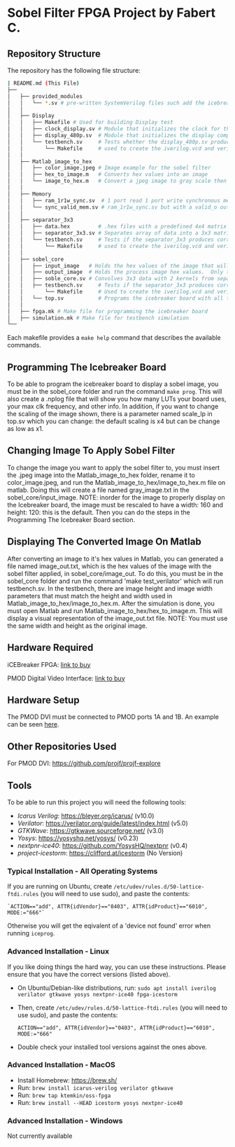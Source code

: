 # Sobel Filter FPGA Project by Fabert C.

## Repository Structure
The repository has the following file structure:

```bash
| README.md (This File)
├── 
│   ├── provided_modules
│   │   └── *.sv # pre-written SystemVerilog files such add the icebreaker.pcf for changing icebreaker │   │            # pmods layout
│   │
│   ├── Display
│   │   ├── Makefile # Used for building Display test
│   │   ├── clock_display.sv # Module that initializes the clock for the display
│   │   ├── display_480p.sv  # Module that initializes the display components such as hsync, vsync, etc
│   │   └── testbench.sv     # Tests whether the display_480p.sv produces the correct hsync, vsync, etc
│   │ 		└── Makefile     # used to create the iverilog.vcd and verilator.fst files that show gtkwave
│   │
│   ├── Matlab_image_to_hex
│   │   ├── color_image.jpeg # Image example for the sobel filter
│   │   ├── hex_to_image.m   # Converts hex values into an image
│   │   └── image_to_hex.m   # Convert a jpeg image to gray scale then to hex values and stores them in a │   │					       # .txt file
│   │
│   ├── Memory
│   │   ├── ram_1r1w_sync.sv  # 1 port read 1 port write synchronous memory module
│   │   └── sync_valid_mem.sv # ram_1r1w_sync.sv but with a valid_o output that tells next read memory is │   │							# valid after a read address
│   │
│   ├── separator_3x3
│   │   ├── data.hex         # .hex files with a predefined 4x4 matrix for testing separator module
│   │   ├── separator_3x3.sv # Separates array of data into a 3x3 matrix
│   │   └── testbench.sv     # Tests if the separator_3x3 produces correct result
│   │ 		└── Makefile     # used to create the iverilog.vcd and verilator.fst files that show gtkwave
│   │
│   ├── sobel_core
│   │   ├── input_image   # Holds the hex values of the image that will be processed
│   │   ├── output_image  # Holds the process image hex values.  Only testbench produces file here.
│   │   ├── soble_core.sv # Convolves 3x3 data with 2 kernels from separator_3x3 and outputs 4-bit data
│   │   ├── testbench.sv     # Tests if the separator_3x3 produces correct result
│   │ 		└── Makefile     # Used to create the iverilog.vcd and verilator.fst files that show gtkwave
│   │   └── top.sv           # Programs the icebreaker board with all the modules combined
│   │
│   ├── fpga.mk # Make file for programming the icebreaker board
│   ├── simulation.mk # Make file for testbench simulation
└──
```
Each makefile provides a `make help` command that describes the
available commands.

## Programming The Icebreaker Board
To be able to program the icebreaker board to display a sobel image, you must be in the sobel_core folder and run the command `make prog`.  This will also create a .nplog file that will show you how many LUTs your board uses, your max clk frequency, and other info.  In addition, if you want to change the scaling of the image shown, there is a parameter named scale_lp in top.sv which you can change: the default scaling is x4 but can be change as low as x1.

## Changing Image To Apply Sobel Filter
To change the image you want to apply the sobel filter to, you must insert the .jpeg image into the Matlab_image_to_hex folder, rename it to color_image.jpeg, and run the Matlab_image_to_hex/image_to_hex.m file on matlab.  Doing this will create a file named gray_image.txt in the sobel_core/input_image.  NOTE: inorder for the image to properly display on the Icebreaker board, the image must be rescaled to have a width: 160 and height: 120: this is the default. Then you can do the steps in the Programming The Icebreaker Board section.

## Displaying The Converted Image On Matlab
After converting an image to it's hex values in Matlab, you can generated a file named image_out.txt, which is the hex values of the image with the sobel filter applied, in sobel_core/image_out.  To do this, you must be in the sobel_core folder and run the command 'make test_verilator' which will run testbench.sv. In the testbench, there are image height and image width parameters that must match the height and width used in Matlab_image_to_hex/image_to_hex.m. After the simulation is done, you must open Matlab and run Matlab_image_to_hex/hex_to_image.m.  This will display a visual representation of the image_out.txt file.  NOTE: You must use the same width and height as the original image.

## Hardware Required
iCEBreaker FPGA: [link to buy](https://1bitsquared.com/products/icebreaker)

PMOD Digital Video Interface: [link to buy](https://1bitsquared.com/products/pmod-digital-video-interface?variant=11770730020911&currency=USD&utm_medium=product_sync&utm_source=google&utm_content=sag_organic&utm_campaign=sag_organic&gclid=CjwKCAjw_MqgBhAGEiwAnYOAehxQyjnhFbSThXkY0NzWJkbUuMskxvQQC1vccm7IIo_w61NTHTmSuhoCrkUQAvD_BwE)

## Hardware Setup
The PMOD DVI must be connected to PMOD ports 1A and 1B.  An example can be seen [here](https://projectf.io/posts/fpga-graphics/).

## Other Repositories Used
For PMOD DVI: https://github.com/projf/projf-explore

## Tools
To be able to run this project you will need the following tools:

- *Icarus Verilog*: https://bleyer.org/icarus/ (v10.0)
- *Verilator*: https://verilator.org/guide/latest/index.html (v5.0)
- *GTKWave*: https://gtkwave.sourceforge.net/ (v3.0)
- *Yosys*: https://yosyshq.net/yosys/ (v0.23)
- *nextpnr-ice40*: https://github.com/YosysHQ/nextpnr (v0.4)
- *project-icestorm*: https://clifford.at/icestorm (No Version)

### Typical Installation - All Operating Systems
If you are running on Ubuntu, create `/etc/udev/rules.d/50-lattice-ftdi.rules` (you will need to use sudo), and paste the contents: 

    `ACTION=="add", ATTR{idVendor}=="0403", ATTR{idProduct}=="6010", MODE:="666"`
    
Otherwise you will get the eqivalent of a 'device not found' error when running `iceprog`.


### Advanced Installation - Linux	
If you like doing things the hard way, you can use these
instructions. Please ensure that you have the correct versions (listed
above).

- On Ubuntu/Debian-like distributions, run: `sudo apt install iverilog verilator gtkwave yosys nextpnr-ice40 fpga-icestorm`

- Then, create `/etc/udev/rules.d/50-lattice-ftdi.rules` (you will need to use sudo), and paste the contents: 

    `ACTION=="add", ATTR{idVendor}=="0403", ATTR{idProduct}=="6010", MODE:="666"`
    
- Double check your installed tool versions against the ones above.


### Advanced Installation - MacOS
- Install Homebrew: https://brew.sh/
- Run: `brew install icarus-verilog verilator gtkwave`
- Run: `brew tap ktemkin/oss-fpga`
- Run: `brew install --HEAD icestorm yosys nextpnr-ice40`

### Advanced Installation - Windows
Not currently available

